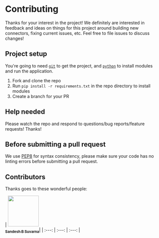 # Contributing

Thanks for your interest in the project! We definitely are interested in feedback and ideas on things for this project around building new connectors, fixing current issues, etc. Feel free to file issues to discuss changes!

## Project setup

You're going to need [`git`](https://git-scm.com/) to get the project, and [`python`](https://www.python.org/) to install modules and run the application.

1. Fork and clone the repo
2. Run `pip install -r requirements.txt` in the repo directory to install modules
3. Create a branch for your PR

## Help needed

Please watch the repo and respond to questions/bug reports/feature requests! Thanks!

## Before submitting a pull request

We use [PEP8](https://www.python.org/dev/peps/pep-0008/) for syntax consistency, please make sure your code has no linting errors before submitting a pull request.

## Contributors

Thanks goes to these wonderful people:

<!-- ALL-CONTRIBUTORS-LIST:START - Do not remove or modify this section -->
<!-- prettier-ignore -->
| [<img src="https://avatars.githubusercontent.com/u/8902091?v=3" width="100px;"/><br /><sub><b>Sandesh B Suvarna</b></sub>](https://github.com/sandeshbsuvarna)|
| :---: | :---: | :---: | 
<!-- ALL-CONTRIBUTORS-LIST:END -->